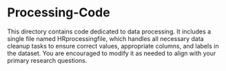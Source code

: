 # Processing-Code

This directory contains code dedicated to data processing. It includes a single file named HRprocessingfile, which handles all necessary data cleanup tasks to ensure correct values, appropriate columns, and labels in the dataset. You are encouraged to modify it as needed to align with your primary research questions.